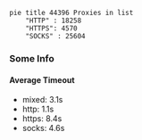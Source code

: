 
```mermaid
pie title 44396 Proxies in list
    "HTTP" : 18258
    "HTTPS": 4570
    "SOCKS" : 25604
```

### Some Info
#### Average Timeout

- mixed: 3.1s
- http: 1.1s
- https: 8.4s
- socks: 4.6s